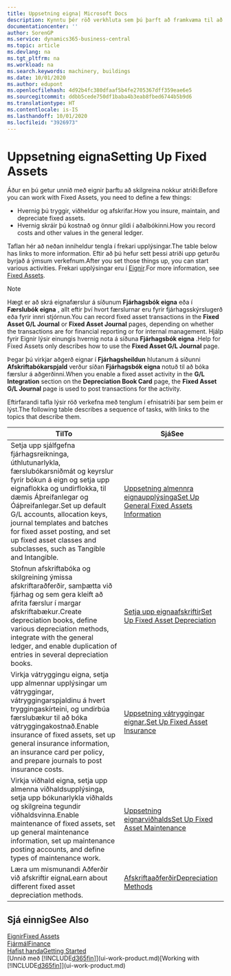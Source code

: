 ```yaml
---
title: Uppsetning eigna| Microsoft Docs
description: Kynntu þér röð verkhluta sem þú þarft að framkvæma til að setja upp eignir, eins og t.d. þá sem tengjast vélum eða byggingum.
documentationcenter: ''
author: SorenGP
ms.service: dynamics365-business-central
ms.topic: article
ms.devlang: na
ms.tgt_pltfrm: na
ms.workload: na
ms.search.keywords: machinery, buildings
ms.date: 10/01/2020
ms.author: edupont
ms.openlocfilehash: 4d92b4fc380dfaaf5b4fe2705367dff359eae6e5
ms.sourcegitcommit: ddbb5cede750df1baba4b3eab8fbed6744b5b9d6
ms.translationtype: HT
ms.contentlocale: is-IS
ms.lasthandoff: 10/01/2020
ms.locfileid: "3926973"
---
```

# <a name="setting-up-fixed-assets"></a><span data-ttu-id="8987b-103">Uppsetning eigna</span><span class="sxs-lookup"><span data-stu-id="8987b-103">Setting Up Fixed Assets</span></span>
<span data-ttu-id="8987b-104">Áður en þú getur unnið með eignir þarftu að skilgreina nokkur atriði:</span><span class="sxs-lookup"><span data-stu-id="8987b-104">Before you can work with Fixed Assets, you need to define a few things:</span></span>  

* <span data-ttu-id="8987b-105">Hvernig þú tryggir, viðheldur og afskrifar.</span><span class="sxs-lookup"><span data-stu-id="8987b-105">How you insure, maintain, and depreciate fixed assets.</span></span>  
* <span data-ttu-id="8987b-106">Hvernig skráir þú kostnað og önnur gildi í aðalbókinni.</span><span class="sxs-lookup"><span data-stu-id="8987b-106">How you record costs and other values in the general ledger.</span></span>  

<span data-ttu-id="8987b-107">Taflan hér að neðan inniheldur tengla í frekari upplýsingar.</span><span class="sxs-lookup"><span data-stu-id="8987b-107">The table below has links to more information.</span></span> <span data-ttu-id="8987b-108">Eftir að þú hefur sett þessi atriði upp geturðu byrjað á ýmsum verkefnum.</span><span class="sxs-lookup"><span data-stu-id="8987b-108">After you set those things up, you can start various activities.</span></span> <span data-ttu-id="8987b-109">Frekari upplýsingar eru í [Eignir](fa-manage.md).</span><span class="sxs-lookup"><span data-stu-id="8987b-109">For more information, see [Fixed Assets](fa-manage.md).</span></span>  

> [!NOTE]  
>   <span data-ttu-id="8987b-110">Hægt er að skrá eignafærslur á síðunum **Fjárhagsbók eigna** eða í **Færslubók eigna** , allt eftir því hvort færslurnar eru fyrir fjárhagsskýrslugerð eða fyrir innri stjórnun.</span><span class="sxs-lookup"><span data-stu-id="8987b-110">You can record fixed asset transactions in the **Fixed Asset G/L Journal** or **Fixed Asset Journal** pages, depending on whether the transactions are for financial reporting or for internal management.</span></span> <span data-ttu-id="8987b-111">Hjálp fyrir Eignir lýsir einungis hvernig nota á síðuna **Fjárhagsbók eigna** .</span><span class="sxs-lookup"><span data-stu-id="8987b-111">Help for Fixed Assets only describes how to use the **Fixed Asset G/L Journal** page.</span></span>  

<span data-ttu-id="8987b-112">Þegar þú virkjar aðgerð eignar í **Fjárhagsheildun** hlutanum á síðunni **Afskriftabókarspjald** verður síðan **Fjárhagsbók eigna** notuð til að bóka færslur á aðgerðinni.</span><span class="sxs-lookup"><span data-stu-id="8987b-112">When you enable a fixed asset activity in the **G/L Integration** section on the **Depreciation Book Card** page, the **Fixed Asset G/L Journal** page is used to post transactions for the activity.</span></span>

<span data-ttu-id="8987b-113">Eftirfarandi tafla lýsir röð verkefna með tenglum í efnisatriði þar sem þeim er lýst.</span><span class="sxs-lookup"><span data-stu-id="8987b-113">The following table describes a sequence of tasks, with links to the topics that describe them.</span></span>  

| <span data-ttu-id="8987b-114">Til</span><span class="sxs-lookup"><span data-stu-id="8987b-114">To</span></span> | <span data-ttu-id="8987b-115">Sjá</span><span class="sxs-lookup"><span data-stu-id="8987b-115">See</span></span> |
| --- | --- |
| <span data-ttu-id="8987b-116">Setja upp sjálfgefna fjárhagsreikninga, úthlutunarlykla, færslubókarsniðmát og keyrslur fyrir bókun á eign og setja upp eignaflokka og undirflokka, til dæmis Áþreifanlegar og Óáþreifanlegar.</span><span class="sxs-lookup"><span data-stu-id="8987b-116">Set up default G/L accounts, allocation keys, journal templates and batches for fixed asset posting, and set up fixed asset classes and subclasses, such as Tangible and Intangible.</span></span> |[<span data-ttu-id="8987b-117">Uppsetning almennra eignaupplýsinga</span><span class="sxs-lookup"><span data-stu-id="8987b-117">Set Up General Fixed Assets Information</span></span>](fa-how-setup-general.md) |
| <span data-ttu-id="8987b-118">Stofnun afskriftabóka og skilgreining ýmissa afskriftaraðferðir, samþætta við fjárhag og sem gera kleift að afrita færslur í margar afskriftabækur.</span><span class="sxs-lookup"><span data-stu-id="8987b-118">Create depreciation books, define various depreciation methods, integrate with the general ledger, and enable duplication of entries in several depreciation books.</span></span> |[<span data-ttu-id="8987b-119">Setja upp eignaafskriftir</span><span class="sxs-lookup"><span data-stu-id="8987b-119">Set Up Fixed Asset Depreciation</span></span>](fa-how-setup-depreciation.md) |
| <span data-ttu-id="8987b-120">Virkja vátryggingu eigna, setja upp almennar upplýsingar um vátryggingar, vátryggingarspjaldinu á hvert tryggingaskírteini, og undirbúa færslubækur til að bóka vátryggingakostnað.</span><span class="sxs-lookup"><span data-stu-id="8987b-120">Enable insurance of fixed assets, set up general insurance information, an insurance card per policy, and prepare journals to post insurance costs.</span></span> |[<span data-ttu-id="8987b-121">Uppsetning vátryggingar eignar.</span><span class="sxs-lookup"><span data-stu-id="8987b-121">Set Up Fixed Asset Insurance</span></span>](fa-how-setup-insurance.md) |
| <span data-ttu-id="8987b-122">Virkja viðhald eigna, setja upp almenna viðhaldsupplýsinga, setja upp bókunarlykla viðhalds og skilgreina tegundir viðhaldsvinna.</span><span class="sxs-lookup"><span data-stu-id="8987b-122">Enable maintenance of fixed assets, set up general maintenance information, set up maintenance posting accounts, and define types of maintenance work.</span></span> |[<span data-ttu-id="8987b-123">Uppsetning eignarviðhalds</span><span class="sxs-lookup"><span data-stu-id="8987b-123">Set Up Fixed Asset Maintenance</span></span>](fa-how-setup-maintenance.md) |
| <span data-ttu-id="8987b-124">Læra um mismunandi Aðferðir við afskriftir eigna</span><span class="sxs-lookup"><span data-stu-id="8987b-124">Learn about different fixed asset depreciation methods.</span></span> |[<span data-ttu-id="8987b-125">Afskriftaaðferðir</span><span class="sxs-lookup"><span data-stu-id="8987b-125">Depreciation Methods</span></span>](fa-depreciation-methods.md) |

## <a name="see-also"></a><span data-ttu-id="8987b-126">Sjá einnig</span><span class="sxs-lookup"><span data-stu-id="8987b-126">See Also</span></span>
[<span data-ttu-id="8987b-127">Eignir</span><span class="sxs-lookup"><span data-stu-id="8987b-127">Fixed Assets</span></span>](fa-manage.md)  
[<span data-ttu-id="8987b-128">Fjármál</span><span class="sxs-lookup"><span data-stu-id="8987b-128">Finance</span></span>](finance.md)  
[<span data-ttu-id="8987b-129">Hafist handa</span><span class="sxs-lookup"><span data-stu-id="8987b-129">Getting Started</span></span>](product-get-started.md)  
<span data-ttu-id="8987b-130">[Unnið með [!INCLUDE[d365fin](includes/d365fin_md.md)]](ui-work-product.md)</span><span class="sxs-lookup"><span data-stu-id="8987b-130">[Working with [!INCLUDE[d365fin](includes/d365fin_md.md)]](ui-work-product.md)</span></span>
